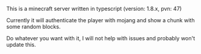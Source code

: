 This is a minecraft server written in typescript (version: 1.8.x, pvn: 47)

Currently it will authenticate the player with mojang and show a chunk with some random blocks.

Do whatever you want with it, I will not help with issues and probably won't update this.